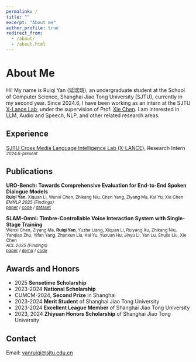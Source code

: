 ```yaml
---
permalink: /
title: ""
excerpt: "About me"
author_profile: true
redirect_from: 
  - /about/
  - /about.html
---
```


# About Me
Hi! My name is Ruiqi Yan (延瑞琦), an undergraduate student at the School of Computer Science, Shanghai Jiao Tong University (SJTU), currently in my second year. Since 2024.6, I have been working as an intern at the SJTU [X-Lance Lab](https://x-lance.github.io/), under the supervision of Prof. [Xie Chen](https://chenxie95.github.io/). I am interested in LLM, Audio and Speech, NLP, and other related research areas.

## Experience
[SJTU Cross Media Language Intelligence Lab (X-LANCE)](https://x-lance.github.io/), Research Intern  
<sub>*2024.6-present*</sub>  


## Publications

**URO-Bench: Towards Comprehensive Evaluation for End-to-End Spoken Dialogue Models**\
<sub>**Ruiqi Yan**, Xiquan Li, Wenxi Chen, Zhikang Niu, Chen Yang, Ziyang Ma, Kai Yu, Xie Chen</sub>\
<sub>*EMNLP 2025 (Findings)*</sub>\
<sub>[paper](https://arxiv.org/abs/2502.17810) / [code](https://github.com/Ruiqi-Yan/URO-Bench) / [dataset](https://huggingface.co/datasets/Honggao/URO-Bench)</sub>

**SLAM-Omni: Timbre-Controllable Voice Interaction System with Single-Stage Training**\
<sub>Wenxi Chen, Ziyang Ma, **Ruiqi Yan**, Yuzhe Liang, Xiquan Li, Ruiyang Xu, Zhikang Niu, Yanqiao Zhu, Yifan Yang, Zhanxun Liu, Kai Yu, Yuxuan Hu, Jinyu Li, Yan Lu, Shujie Liu, Xie Chen</sub>\
<sub>*ACL 2025 (Findings)*</sub>\
<sub>[paper](https://arxiv.org/abs/2412.15649) / [demo](https://slam-omni.github.io/) / [code](https://github.com/X-LANCE/SLAM-LLM/tree/main/examples/s2s)</sub>


## Awards and Honors
- 2025 **Sensetime Scholarship**
- 2023-2024 **National Scholarship**
- CUMCM-2024, **Second Prize** in Shanghai
- 2023-2024 **Merit Student** of Shanghai Jiao Tong University
- 2023-2024 **Excellent League Member** of Shanghai Jiao Tong University
- 2023, 2024 **Zhiyuan Honors Scholarship** of Shanghai Jiao Tong University

## Contact
Email: <a href="mailto:yanruiqi@sjtu.edu.cn">yanruiqi@sjtu.edu.cn</a>
